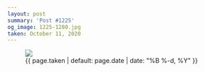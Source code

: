```yaml
---
layout: post
summary: 'Post #1225'
og_image: 1225-1280.jpg
taken: October 11, 2020
---
```


<figure class="post">
<img sizes="(min-width: 700px) 50vw, calc(100vw - 2rem)" src="{{ site.assets_url }}/1225-640.jpg" srcset="{{ site.assets_url }}/1225-320.jpg 320w, {{ site.assets_url }}/1225-640.jpg 640w, {{ site.assets_url }}/1225-960.jpg 960w, {{ site.assets_url }}/1225-1280.jpg 1280w"/>
<figcaption>
<time>{{ page.taken | default: page.date | date: "%B %-d, %Y" }}</time>
</figcaption>
</figure>
